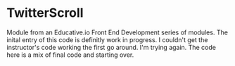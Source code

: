 # TwitterScroll

Module from an Educative.io Front End Development series of modules.
The inital entry of this code is definitly work in progress.  I couldn't get the instructor's code working the first go around.  I'm trying again.
The code here is a mix of final code and starting over.  
